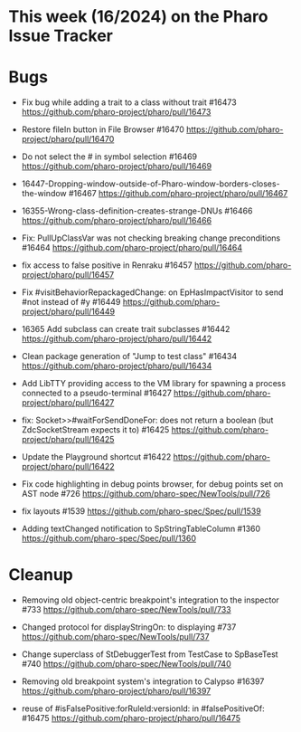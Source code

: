 # This week (16/2024) on the Pharo Issue Tracker

# Bugs

- Fix bug while adding a trait to a class without trait #16473
	https://github.com/pharo-project/pharo/pull/16473
	
- Restore fileIn button in File Browser #16470
	https://github.com/pharo-project/pharo/pull/16470
	
- Do not select the # in symbol selection #16469
	https://github.com/pharo-project/pharo/pull/16469
	
- 16447-Dropping-window-outside-of-Pharo-window-borders-closes-the-window #16467
	https://github.com/pharo-project/pharo/pull/16467
	
- 16355-Wrong-class-definition-creates-strange-DNUs #16466
	https://github.com/pharo-project/pharo/pull/16466
	
- Fix: PullUpClassVar was not checking breaking change preconditions #16464
	https://github.com/pharo-project/pharo/pull/16464
	
- fix access to false positive in Renraku #16457
	https://github.com/pharo-project/pharo/pull/16457
	
- Fix #visitBehaviorRepackagedChange: on EpHasImpactVisitor to send #not instead of #y #16449
	https://github.com/pharo-project/pharo/pull/16449
	
- 16365 Add subclass can create trait subclasses #16442
	https://github.com/pharo-project/pharo/pull/16442
	
- Clean package generation of "Jump to test class" #16434
	https://github.com/pharo-project/pharo/pull/16434
	
- Add LibTTY providing access to the VM library for spawning a process connected to a pseudo-terminal #16427
	https://github.com/pharo-project/pharo/pull/16427
	
- fix: Socket>>#waitForSendDoneFor: does not return a boolean (but ZdcSocketStream expects it to) #16425
	https://github.com/pharo-project/pharo/pull/16425
	
- Update the Playground shortcut #16422
	https://github.com/pharo-project/pharo/pull/16422
	
- Fix code highlighting in debug points browser, for debug points set on AST node #726
	https://github.com/pharo-spec/NewTools/pull/726
	
- fix layouts #1539
	https://github.com/pharo-spec/Spec/pull/1539
	
- Adding textChanged notification to SpStringTableColumn #1360
	https://github.com/pharo-spec/Spec/pull/1360


# Cleanup

- Removing old object-centric breakpoint's integration to the inspector #733
	https://github.com/pharo-spec/NewTools/pull/733

- Changed protocol for displayStringOn: to displaying #737
	https://github.com/pharo-spec/NewTools/pull/737

- Change superclass of StDebuggerTest from TestCase to SpBaseTest #740
	https://github.com/pharo-spec/NewTools/pull/740

- Removing old breakpoint system's integration to Calypso #16397
	https://github.com/pharo-project/pharo/pull/16397

- reuse of #isFalsePositive:forRuleId:versionId: in #falsePositiveOf: #16475
	https://github.com/pharo-project/pharo/pull/16475
	